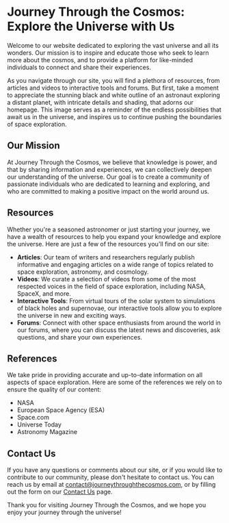 <!--font:Cinzel Decorative-->

# Journey Through the Cosmos: Explore the Universe with Us

Welcome to our website dedicated to exploring the vast universe and all its wonders. Our mission is to inspire and educate those who seek to learn more about the cosmos, and to provide a platform for like-minded individuals to connect and share their experiences.

As you navigate through our site, you will find a plethora of resources, from articles and videos to interactive tools and forums. But first, take a moment to appreciate the stunning black and white outline of an astronaut exploring a distant planet, with intricate details and shading, that adorns our homepage. This image serves as a reminder of the endless possibilities that await us in the universe, and inspires us to continue pushing the boundaries of space exploration.

## Our Mission

At Journey Through the Cosmos, we believe that knowledge is power, and that by sharing information and experiences, we can collectively deepen our understanding of the universe. Our goal is to create a community of passionate individuals who are dedicated to learning and exploring, and who are committed to making a positive impact on the world around us.

## Resources

Whether you're a seasoned astronomer or just starting your journey, we have a wealth of resources to help you expand your knowledge and explore the universe. Here are just a few of the resources you'll find on our site:

- **Articles**: Our team of writers and researchers regularly publish informative and engaging articles on a wide range of topics related to space exploration, astronomy, and cosmology.
- **Videos**: We curate a selection of videos from some of the most respected voices in the field of space exploration, including NASA, SpaceX, and more.
- **Interactive Tools**: From virtual tours of the solar system to simulations of black holes and supernovae, our interactive tools allow you to explore the universe in new and exciting ways.
- **Forums**: Connect with other space enthusiasts from around the world in our forums, where you can discuss the latest news and discoveries, ask questions, and share your own experiences.

## References

We take pride in providing accurate and up-to-date information on all aspects of space exploration. Here are some of the references we rely on to ensure the quality of our content:

- NASA
- European Space Agency (ESA)
- Space.com
- Universe Today
- Astronomy Magazine

## Contact Us

If you have any questions or comments about our site, or if you would like to contribute to our community, please don't hesitate to contact us. You can reach us by email at [contact@journeythroughthecosmos.com](mailto:contact@journeythroughthecosmos.com), or by filling out the form on our [Contact Us](#contact-us) page.

Thank you for visiting Journey Through the Cosmos, and we hope you enjoy your journey through the universe!

<!--

Write me content for website with wallpaper which alt text is:

"A black and white outline of an astronaut exploring a distant planet, with intricate details and shading."

The name/title of the page should not be 1:1 copy of the alt text but rather a real content of the website which is using this wallpaper.

- Use markdown format 
- Start with heading
- Heading should be short and concise
- The content should look like a real website 
- The website should not be about the wallpaper, wallpaper is just a related background
- Heading should be contain work "wallpaper" or "background"
- Include real sections like references, contact, user stories, etc. use things relevant to the page purpose.
- Feel free to use structure like headings, bullets, numbering, blockquotes, paragraphs, horizontal lines, etc.
- You can use formatting like bold or _italic_
- You can include UTF-8 emojis
- Links should be only #hash anchors (and you can refer to the document itself)
- Do not include images


---


# Exploring the Universe: A Wallpaper to Inspire Your Journey

Welcome to our website dedicated to exploring the vast universe and all its wonders. Our mission is to inspire and educate those who seek to learn more about the cosmos, and to provide a platform for like-minded individuals to connect and share their experiences.

As you navigate through our site, you will find a plethora of resources, from articles and videos to interactive tools and forums. But first, we invite you to take a moment to appreciate the stunning wallpaper that adorns our homepage.

## The Wallpaper

Our homepage features a captivating black and white outline of an astronaut exploring a distant planet, with intricate details and shading. This wallpaper serves as a reminder of the endless possibilities that await us in the universe, and inspires us to continue pushing the boundaries of space exploration.

## Our Mission

At Exploring the Universe, we believe that knowledge is power, and that by sharing information and experiences, we can collectively deepen our understanding of the universe. Our goal is to create a community of passionate individuals who are dedicated to learning and exploring, and who are committed to making a positive impact on the world around us.

## Resources

Whether you're a seasoned astronomer or just starting your journey, we have a wealth of resources to help you expand your knowledge and explore the universe. Here are just a few of the resources you'll find on our site:

- **Articles**: Our team of writers and researchers regularly publish informative and engaging articles on a wide range of topics related to space exploration, astronomy, and cosmology.
- **Videos**: We curate a selection of videos from some of the most respected voices in the field of space exploration, including NASA, SpaceX, and more.
- **Interactive Tools**: From virtual tours of the solar system to simulations of black holes and supernovae, our interactive tools allow you to explore the universe in new and exciting ways.
- **Forums**: Connect with other space enthusiasts from around the world in our forums, where you can discuss the latest news and discoveries, ask questions, and share your own experiences.

## References

We take pride in providing accurate and up-to-date information on all aspects of space exploration. Here are some of the references we rely on to ensure the quality of our content:

- NASA
- European Space Agency (ESA)
- Space.com
- Universe Today
- Astronomy Magazine

## Contact Us

If you have any questions or comments about our site, or if you would like to contribute to our community, please don't hesitate to contact us. You can reach us by email at [contact@exploringtheuniverse.com](mailto:contact@exploringtheuniverse.com), or by filling out the form on our [Contact Us](#contact-us) page.

Thank you for visiting Exploring the Universe, and we hope you enjoy your journey through the cosmos!


---


Heading should not include word "wallpaper". The website should not be about the wallpaper itself, wallpaper is just a related background, rewrite whole content.


---


# Journey Through the Cosmos: Explore the Universe with Us

Welcome to our website dedicated to exploring the vast universe and all its wonders. Our mission is to inspire and educate those who seek to learn more about the cosmos, and to provide a platform for like-minded individuals to connect and share their experiences.

As you navigate through our site, you will find a plethora of resources, from articles and videos to interactive tools and forums. But first, take a moment to appreciate the stunning black and white outline of an astronaut exploring a distant planet, with intricate details and shading, that adorns our homepage. This image serves as a reminder of the endless possibilities that await us in the universe, and inspires us to continue pushing the boundaries of space exploration.

## Our Mission

At Journey Through the Cosmos, we believe that knowledge is power, and that by sharing information and experiences, we can collectively deepen our understanding of the universe. Our goal is to create a community of passionate individuals who are dedicated to learning and exploring, and who are committed to making a positive impact on the world around us.

## Resources

Whether you're a seasoned astronomer or just starting your journey, we have a wealth of resources to help you expand your knowledge and explore the universe. Here are just a few of the resources you'll find on our site:

- **Articles**: Our team of writers and researchers regularly publish informative and engaging articles on a wide range of topics related to space exploration, astronomy, and cosmology.
- **Videos**: We curate a selection of videos from some of the most respected voices in the field of space exploration, including NASA, SpaceX, and more.
- **Interactive Tools**: From virtual tours of the solar system to simulations of black holes and supernovae, our interactive tools allow you to explore the universe in new and exciting ways.
- **Forums**: Connect with other space enthusiasts from around the world in our forums, where you can discuss the latest news and discoveries, ask questions, and share your own experiences.

## References

We take pride in providing accurate and up-to-date information on all aspects of space exploration. Here are some of the references we rely on to ensure the quality of our content:

- NASA
- European Space Agency (ESA)
- Space.com
- Universe Today
- Astronomy Magazine

## Contact Us

If you have any questions or comments about our site, or if you would like to contribute to our community, please don't hesitate to contact us. You can reach us by email at [contact@journeythroughthecosmos.com](mailto:contact@journeythroughthecosmos.com), or by filling out the form on our [Contact Us](#contact-us) page.

Thank you for visiting Journey Through the Cosmos, and we hope you enjoy your journey through the universe!

-->
